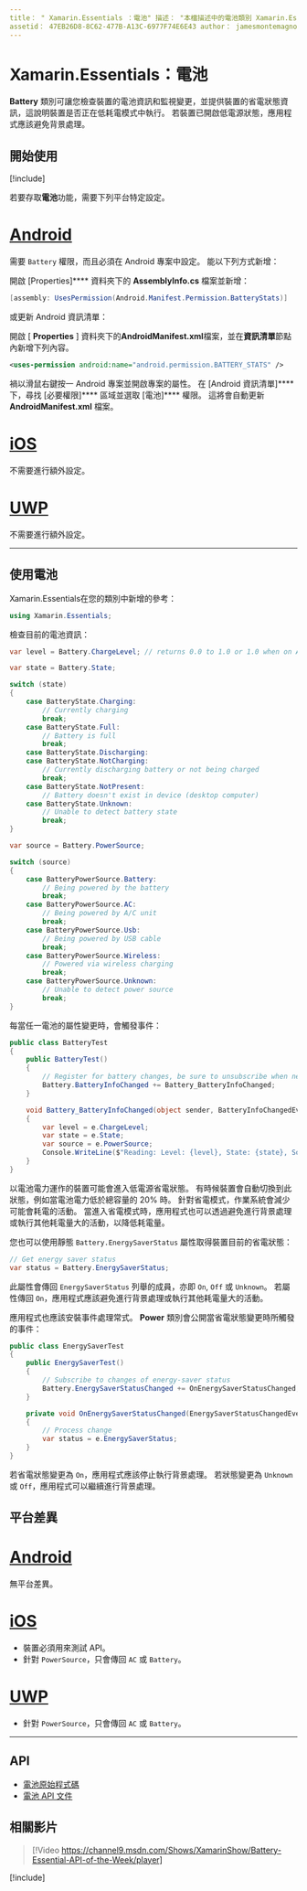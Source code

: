 ```yaml
---
title： " Xamarin.Essentials ：電池" 描述： "本檔描述中的電池類別 Xamarin.Essentials ，可讓您檢查裝置的電池資訊並監視變更。"
assetid： 47EB26D8-8C62-477B-A13C-6977F74E6E43 author： jamesmontemagno ms-chap： jamont ms. date： 01/22/2019 ms. custom： video no-loc： [ Xamarin.Forms ， Xamarin.Essentials ]
---
```


# <a name="xamarinessentials-battery"></a>Xamarin.Essentials：電池

**Battery** 類別可讓您檢查裝置的電池資訊和監視變更，並提供裝置的省電狀態資訊，這說明裝置是否正在低耗電模式中執行。 若裝置已開啟低電源狀態，應用程式應該避免背景處理。

## <a name="get-started"></a>開始使用

[!include[](~/essentials/includes/get-started.md)]

若要存取**電池**功能，需要下列平台特定設定。

# <a name="android"></a>[Android](#tab/android)

需要 `Battery` 權限，而且必須在 Android 專案中設定。 能以下列方式新增：

開啟 [Properties]**** 資料夾下的 **AssemblyInfo.cs** 檔案並新增：

```csharp
[assembly: UsesPermission(Android.Manifest.Permission.BatteryStats)]
```

或更新 Android 資訊清單：

開啟 [ **Properties** ] 資料夾下的**AndroidManifest.xml**檔案，並在**資訊清單**節點內新增下列內容。

```xml
<uses-permission android:name="android.permission.BATTERY_STATS" />
```

禍以滑鼠右鍵按一 Android 專案並開啟專案的屬性。 在 [Android 資訊清單]**** 下，尋找 [必要權限]**** 區域並選取 [電池]**** 權限。 這將會自動更新 **AndroidManifest.xml** 檔案。

# <a name="ios"></a>[iOS](#tab/ios)

不需要進行額外設定。

# <a name="uwp"></a>[UWP](#tab/uwp)

不需要進行額外設定。

-----

## <a name="using-battery"></a>使用電池

Xamarin.Essentials在您的類別中新增的參考：

```csharp
using Xamarin.Essentials;
```

檢查目前的電池資訊：

```csharp
var level = Battery.ChargeLevel; // returns 0.0 to 1.0 or 1.0 when on AC or no battery.

var state = Battery.State;

switch (state)
{
    case BatteryState.Charging:
        // Currently charging
        break;
    case BatteryState.Full:
        // Battery is full
        break;
    case BatteryState.Discharging:
    case BatteryState.NotCharging:
        // Currently discharging battery or not being charged
        break;
    case BatteryState.NotPresent:
        // Battery doesn't exist in device (desktop computer)
    case BatteryState.Unknown:
        // Unable to detect battery state
        break;
}

var source = Battery.PowerSource;

switch (source)
{
    case BatteryPowerSource.Battery:
        // Being powered by the battery
        break;
    case BatteryPowerSource.AC:
        // Being powered by A/C unit
        break;
    case BatteryPowerSource.Usb:
        // Being powered by USB cable
        break;
    case BatteryPowerSource.Wireless:
        // Powered via wireless charging
        break;
    case BatteryPowerSource.Unknown:
        // Unable to detect power source
        break;
}
```

每當任一電池的屬性變更時，會觸發事件：

```csharp
public class BatteryTest
{
    public BatteryTest()
    {
        // Register for battery changes, be sure to unsubscribe when needed
        Battery.BatteryInfoChanged += Battery_BatteryInfoChanged;
    }

    void Battery_BatteryInfoChanged(object sender, BatteryInfoChangedEventArgs   e)
    {
        var level = e.ChargeLevel;
        var state = e.State;
        var source = e.PowerSource;
        Console.WriteLine($"Reading: Level: {level}, State: {state}, Source: {source}");
    }
}
```

以電池電力運作的裝置可能會進入低電源省電狀態。 有時候裝置會自動切換到此狀態，例如當電池電力低於總容量的 20% 時。 針對省電模式，作業系統會減少可能會耗電的活動。 當進入省電模式時，應用程式也可以透過避免進行背景處理或執行其他耗電量大的活動，以降低耗電量。

您也可以使用靜態 `Battery.EnergySaverStatus` 屬性取得裝置目前的省電狀態：

```csharp
// Get energy saver status
var status = Battery.EnergySaverStatus;
```

此屬性會傳回 `EnergySaverStatus` 列舉的成員，亦即 `On`, `Off` 或 `Unknown`。 若屬性傳回 `On`，應用程式應該避免進行背景處理或執行其他耗電量大的活動。

應用程式也應該安裝事件處理常式。 **Power** 類別會公開當省電狀態變更時所觸發的事件：

```csharp
public class EnergySaverTest
{
    public EnergySaverTest()
    {
        // Subscribe to changes of energy-saver status
        Battery.EnergySaverStatusChanged += OnEnergySaverStatusChanged;
    }

    private void OnEnergySaverStatusChanged(EnergySaverStatusChangedEventArgs e)
    {
        // Process change
        var status = e.EnergySaverStatus;
    }
}
```

若省電狀態變更為 `On`，應用程式應該停止執行背景處理。 若狀態變更為 `Unknown` 或 `Off`，應用程式可以繼續進行背景處理。

## <a name="platform-differences"></a>平台差異

# <a name="android"></a>[Android](#tab/android)

無平台差異。

# <a name="ios"></a>[iOS](#tab/ios)

- 裝置必須用來測試 API。
- 針對 `PowerSource`，只會傳回 `AC` 或 `Battery`。

# <a name="uwp"></a>[UWP](#tab/uwp)

- 針對 `PowerSource`，只會傳回 `AC` 或 `Battery`。

-----

## <a name="api"></a>API

- [電池原始程式碼](https://github.com/xamarin/Essentials/tree/master/Xamarin.Essentials/Battery)
- [電池 API 文件](xref:Xamarin.Essentials.Battery)

## <a name="related-video"></a>相關影片

> [!Video https://channel9.msdn.com/Shows/XamarinShow/Battery-Essential-API-of-the-Week/player]

[!include[](~/essentials/includes/xamarin-show-essentials.md)]
